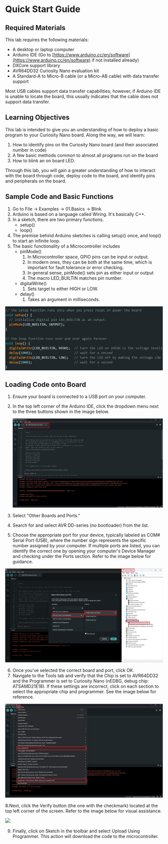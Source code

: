 # **Quick Start Guide**

## Required Materials

This lab requires the following materials:

* A desktop or laptop computer  
* Arduino IDE (Go to [https://www.arduino.cc/en/software](https://www.arduino.cc/en/software) if not installed already)  
* DXCore support library  
* AVR64DD32 Curiosity Nano evaluation kit  
* A Standard-A to Micro-B cable (or a Micro-AB cable) with data transfer support

Most USB cables support data transfer capabilities; however, if Arduino IDE is unable to locate the board, this usually indicates that the cable does not support data transfer.

## Learning Objectives

This lab is intended to give you an understanding of how to deploy a basic program to your Curiosity Nano board. Along the way, we will learn:

1. How to identify pins on the Curiosity Nano board (and their associated number in code)   
2. A few basic methods common to almost all programs run on the board  
3. How to blink an on board LED.

Through this lab, you will gain a greater understanding of how to interact with the board through code, deploy code to the board, and identify pins and peripherals on the board.  

## Sample Code and Basic Functions

1. Go to File \-\> Examples \-\> 01.Basics \-\> Blink  
2. Arduino is based on a language called Wiring. It's basically C++.  
3. In a sketch, there are two primary functions.  
   * setup()  
   * loop()  
4. The premise behind Arduino sketches is calling setup() once, and loop() to start an infinite loop.  
5. The basic functionality of a Microcontroller includes  
   * pinMode()  
     1. In Microcontroller space, GPIO pins can be input or output.  
     2. In modern ones, they can be both at the same time, which is important for fault tolerance or error checking.  
     3. In general sense, pinMode() sets pin as either input or output  
     4. The macro LED\_BUILTIN matches pin number.  
   * digitalWrite()  
     1. Sets target to either HIGH or LOW.  
   * delay()  
     1. Takes an argument in milliseconds.

![image info](./images/samplecode.png)

## Loading Code onto Board

1. Ensure your board is connected to a USB port on your computer.
2. In the top left corner of the Arduino IDE, click the dropdown menu next to the three buttons shown in the image below.

   ![image info](docs/lab-1/images/lab1(1).jpg)
   
3. Select “Other Boards and Ports.”
4. Search for and select AVR DD-series (no bootloader) from the list.
5. Choose the appropriate port for your device, typically labeled as COM# Serial Port (USB), where the number sign represents the specific number assigned by your computer. If multiple ports are listed, you can identify the correct one by opening your computer's Device Manager and checking under the Ports section. Refer to the image below for guidance.

  ![](docs/lab-1/images/lab1(5).png)
   
6. Once you’ve selected the correct board and port, click OK.
7. Navigate to the Tools tab and verify that the Chip is set to AVR64DD32 and the Programmer is set to Curiosity Nano (nEDBG, debug chip: ATSAMD21E18). If these settings are incorrect, click on each section to select the appropriate chip and programmer. See the image below for reference.

  ![](docs/lab-1/images/lab1(7).png)
   
8.Next, click the Verify button (the one with the checkmark) located at the top left corner of the screen. Refer to the image below for visual assistance.

  ![](docs/lab-1/images/lab1(8).png)
  
9. Finally, click on Sketch in the toolbar and select Upload Using Programmer. This action will download the code to the microcontroller.
